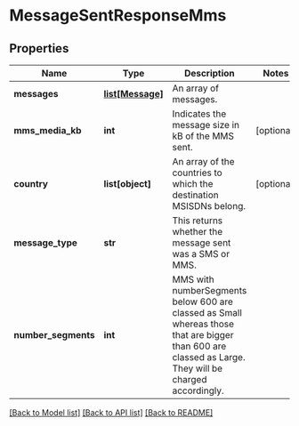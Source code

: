 # MessageSentResponseMms

## Properties
Name | Type | Description | Notes
------------ | ------------- | ------------- | -------------
**messages** | [**list[Message]**](Message.md) | An array of messages. | 
**mms_media_kb** | **int** | Indicates the message size in kB of the MMS sent.  | [optional] 
**country** | **list[object]** | An array of the countries to which the destination MSISDNs belong. | [optional] 
**message_type** | **str** | This returns whether the message sent was a SMS or MMS. | 
**number_segments** | **int** | MMS with numberSegments below 600 are classed as Small whereas those that are bigger than 600 are classed as Large. They will be charged accordingly.  | 

[[Back to Model list]](../README.md#documentation-for-models) [[Back to API list]](../README.md#documentation-for-api-endpoints) [[Back to README]](../README.md)


